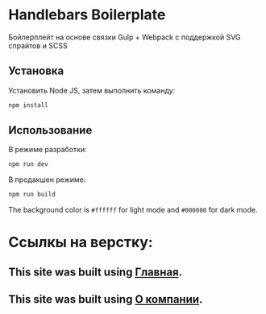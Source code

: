 # Handlebars Boilerplate

Бойлерплейт на основе связки Gulp + Webpack с поддержкой SVG спрайтов и SCSS

## Установка

Установить Node JS, затем выполнить команду:

```bash
npm install
```

## Использование

В режиме разработки:

```bash
npm run dev
```
В продакшен режиме:

```bash
npm run build
```

The background color is `#ffffff` for light mode and `#000000` for dark mode.
# Ссылкы на верстку:
## This site was built using [Главная](https://eduardoalparov.github.io/accent-Hangar/).

## This site was built using [О компании](https://eduardoalparov.github.io/accent-Hangar/).
